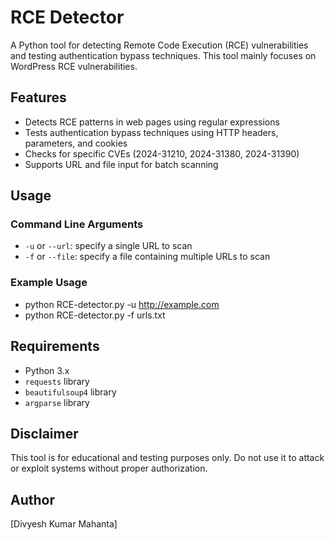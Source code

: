 RCE Detector
================

A Python tool for detecting Remote Code Execution (RCE) vulnerabilities and testing authentication bypass techniques. This tool mainly focuses on WordPress RCE vulnerabilities.

Features
------------

* Detects RCE patterns in web pages using regular expressions
* Tests authentication bypass techniques using HTTP headers, parameters, and cookies
* Checks for specific CVEs (2024-31210, 2024-31380, 2024-31390)
* Supports URL and file input for batch scanning

Usage
-----

### Command Line Arguments

* `-u` or `--url`: specify a single URL to scan
* `-f` or `--file`: specify a file containing multiple URLs to scan

### Example Usage
* python RCE-detector.py -u http://example.com
* python RCE-detector.py -f urls.txt


Requirements
--------------

* Python 3.x
* `requests` library
* `beautifulsoup4` library
* `argparse` library

Disclaimer
-------------

This tool is for educational and testing purposes only. Do not use it to attack or exploit systems without proper authorization.

Author
-------

[Divyesh Kumar Mahanta]
